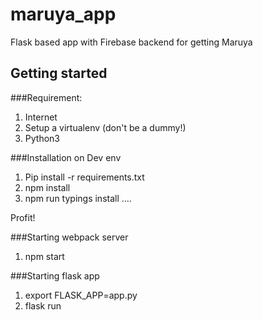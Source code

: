 # maruya_app
Flask based app with Firebase backend for getting Maruya

## Getting started
###Requirement:

1. Internet
2. Setup a virtualenv (don't be a dummy!)
3. Python3

###Installation on Dev env

1. Pip install -r requirements.txt
2. npm install
3. npm run typings install
....

Profit!

###Starting webpack server

1. npm start

###Starting flask app

1. export FLASK_APP=app.py
2. flask run
